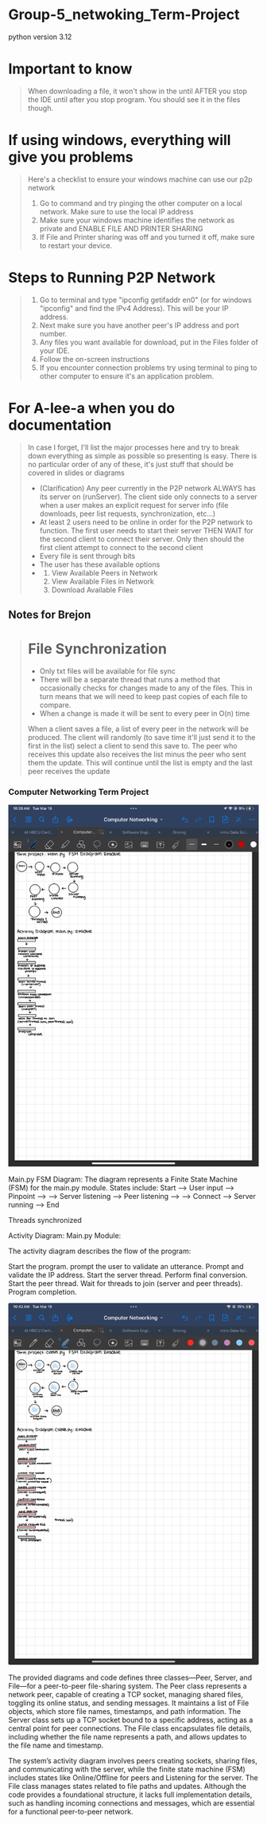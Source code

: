 # Group-5_netwoking_Term-Project

python version 3.12

# Important to know 
> When downloading a file, it won't show in the until AFTER you stop
> the IDE until after you stop program. You should see it in the files
> though.

# If using windows, everything will give you problems
> Here's a checklist to ensure your windows machine can use our p2p
> network
> 1. Go to command and try pinging the other computer
> on a local network. Make sure to use the local IP address
> 2. Make sure your windows machine identifies the network as private
> and ENABLE FILE AND PRINTER SHARING
> 3. If File and Printer sharing was off and you turned it off,
> make sure to restart your device. 

# Steps to Running P2P Network
> 1. Go to terminal and type "ipconfig getifaddr en0" (or for windows
> "ipconfig" and find the IPv4 Address). This will be your IP address.
> 2. Next make sure you have another peer's IP address and port
> number.
> 3. Any files you want available for download, put in the Files folder 
>of your IDE.
> 4. Follow the on-screen instructions
> 5. If you encounter connection problems try using terminal to ping to
> other computer to ensure it's an application problem.

# For A-lee-a when you do documentation
> In case I forget, I'll list the major processes here and try to break
> down everything as simple as possible so presenting is easy. There is 
> no particular order of any of these, it's just stuff that should be 
> covered in slides or diagrams
> - (Clarification) Any peer currently in the P2P network ALWAYS has
> its server on (runServer). The client side only connects to a server
> when a user makes an explicit request for server info (file downloads,
> peer list requests, synchronization, etc...)
> - At least 2 users need to be online in order for the P2P network to 
> function. The first user needs to start their server THEN WAIT for
> the second client to connect their server. Only then should the first
> client attempt to connect to the second client
> - Every file is sent through bits
> - The user has these available options
> - 1. View Available Peers in Network
>   2. View Available Files in Network
>   3. Download Available Files


## Notes for Brejon 
> # File Synchronization
> - Only txt files will be available for file sync
> - There will be a separate thread that runs a method that occasionally checks
> for changes made to any of the files. This in turn means that we will need to
> keep past copies of each file to compare.
> - When a change is made it will be sent to every peer in O(n) time
> 
> When a client saves a file, a list of every peer in the network will be produced.
> The client will randomly (to save time it'll just send it to the first in the list)
> select a client to send this save to. The peer who receives this update also 
> receives the list minus the peer who sent them the update. This will continue until
> the list is empty and the last peer receives the update

### Computer Networking Term Project 
![img.png](img.png)

 Main.py FSM Diagram:
The diagram represents a Finite State Machine 
(FSM) for the main.py module.
States include:
Start --> User input --> Pinpoint -->
--> Server listening --> Peer listening -->
--> Connect --> Server running --> End

Threads synchronized

Activity Diagram: Main.py Module:

The activity diagram describes 
the flow of the program:

Start the program.
prompt the user to validate an utterance.
Prompt and validate the IP address.
Start the server thread.
Perform final conversion.
Start the peer thread.
Wait for threads to join (server and peer threads).
Program completion.

![img_2.png](img_2.png)

The provided diagrams and code defines 
three classes—Peer, Server, and File—for 
a peer-to-peer file-sharing system. 
The Peer class represents a network peer, 
capable of creating a TCP socket, managing shared files, 
toggling its online status, and sending messages. 
It maintains a list of File objects, which store file names, timestamps, and path information.
The Server class sets up a TCP socket bound to a specific address, acting as a central point for peer connections. 
The File class encapsulates file details, including whether the file name represents a path, 
and allows updates to the file name and timestamp.

The system’s activity diagram involves peers creating sockets, sharing files, and communicating with the server, 
while the finite state machine (FSM) includes states like Online/Offline for peers and Listening for the server. 
The File class manages states related to file paths and updates. Although the code provides a foundational structure, 
it lacks full implementation details, such as handling incoming connections and messages, which are essential for a functional peer-to-peer network.
